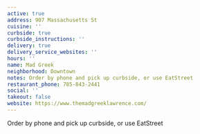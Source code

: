```yaml
---
active: true
address: 907 Massachusetts St
cuisine: ''
curbside: true
curbside_instructions: ''
delivery: true
delivery_service_websites: ''
hours: ''
name: Mad Greek
neighborhood: Downtown
notes: Order by phone and pick up curbside, or use EatStreet
restaurant_phone: 785-843-2441
social: ''
takeout: false
website: https://www.themadgreeklawrence.com/
---
```


Order by phone and pick up curbside, or use EatStreet
